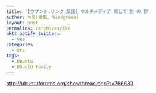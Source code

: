 ```yaml
---
title: '[ウブント:リンク:英語] マルチメディア 関して 割 の 野'
author: 녹풍(綠風, Windgreen)
layout: post
permalink: /archives/359
aktt_notify_twitter:
  - yes
categories:
  - etc
tags:
  - Ubuntu
  - Ubuntu Family
---
```

<meta http-equiv="content-type" content="text/html; charset=utf-8" />

<a target="_top" href="http://ubuntuforums.org/showthread.php?t=766683">http://ubuntuforums.org/showthread.php?t=766683</a>